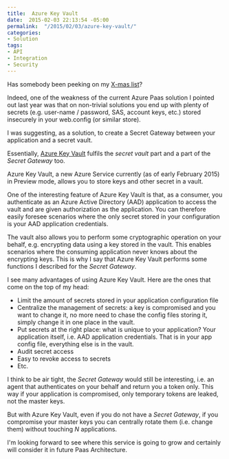 ```yaml
---
title:  Azure Key Vault
date:  2015-02-03 22:13:54 -05:00
permalink:  "/2015/02/03/azure-key-vault/"
categories:
- Solution
tags:
- API
- Integration
- Security
---
```

Has somebody been peeking on my <a href="http://vincentlauzon.com/2014/03/07/how-to-improve-azure-can-you-keep-a-secret/">X-mas list</a>?

Indeed, one of the weakness of the current Azure Paas solution I pointed out last year was that on non-trivial solutions you end up with plenty of secrets (e.g. user-name / password, SAS, account keys, etc.) stored insecurely in your web.config (or similar store).

I was suggesting, as a solution, to create a Secret Gateway between your application and a secret vault.

<a href="http://azure.microsoft.com/en-us/documentation/articles/key-vault-whatis/"><img src="http://vincentlauzon.files.wordpress.com/2015/02/020415_0333_azurekeyvau1.jpg" alt="" align="left" border="0" /></a>Essentially, <a href="http://azure.microsoft.com/en-us/documentation/articles/key-vault-whatis/">Azure Key Vault</a> fulfils the <em>secret vault</em> part and a part of the <em>Secret Gateway</em> too.

Azure Key Vault, a new Azure Service currently (as of early February 2015) in Preview mode, allows you to store keys and other secret in a vault.

One of the interesting feature of Azure Key Vault is that, as a consumer, you authenticate as an Azure Active Directory (AAD) application to access the vault and are given authorization as the application. You can therefore easily foresee scenarios where the only secret stored in your configuration is your AAD application credentials.

The vault also allows you to perform some cryptographic operation on your behalf, e.g. encrypting data using a key stored in the vault. This enables scenarios where the consuming application never knows about the encrypting keys. This is why I say that Azure Key Vault performs some functions I described for the <em>Secret Gateway</em>.

<img src="http://vincentlauzon.files.wordpress.com/2015/02/020415_0333_azurekeyvau2.jpg" alt="" align="right" />I see many advantages of using Azure Key Vault. Here are the ones that come on the top of my head:
<ul>
	<li>Limit the amount of secrets stored in your application configuration file</li>
	<li>Centralize the management of secrets: a key is compromised and you want to change it, no more need to chase the config files storing it, simply change it in one place in the vault.</li>
	<li>Put secrets at the right place: what is unique to your application? Your application itself, i.e. AAD application credentials. That is in your app config file, everything else is in the vault.</li>
	<li>Audit secret access</li>
	<li>Easy to revoke access to secrets</li>
	<li>Etc.</li>
</ul>
I think to be air tight, the <em>Secret Gateway</em> would still be interesting, i.e. an agent that authenticates on your behalf and return you a token only. This way if your application is compromised, only temporary tokens are leaked, not the master keys.

But with Azure Key Vault, even if you do not have a <em>Secret Gateway</em>, if you compromise your master keys you can centrally rotate them (i.e. change them) without touching <em>N</em> applications.

I'm looking forward to see where this service is going to grow and certainly will consider it in future Paas Architecture.